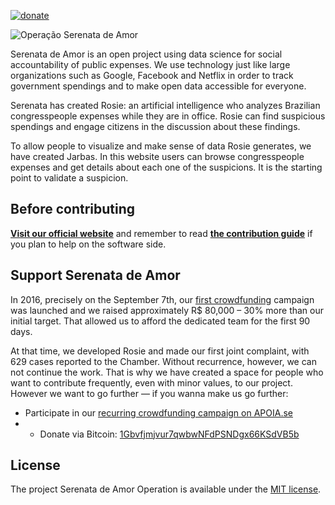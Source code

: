 [![donate](https://img.shields.io/badge/donate-apoia.se-EB4A3B.svg)](https://apoia.se/serenata)

![Operação Serenata de Amor](logo.png)

Serenata de Amor is an open project using data science for social accountability of public expenses. We use technology just like large organizations such as Google, Facebook and Netflix in order to track government spendings and to make open data accessible for everyone.

Serenata has created Rosie: an artificial intelligence who analyzes Brazilian congresspeople expenses while they are in office. Rosie can find suspicious spendings and engage citizens in the discussion about these findings.

To allow people to visualize and make sense of data Rosie generates, we have created Jarbas. In this website users can browse congresspeople expenses and get details about each one of the suspicions. It is the starting point to validate a suspicion.


## Before contributing

**[Visit our official website](https://serenatadeamor.org/en)** and remember to read **[the contribution guide](/CONTRIBUTING.md)** if you plan to help on the software side.

## Support Serenata de Amor

In 2016, precisely on the September 7th, our [first crowdfunding](https://catarse.me/serenata) campaign was launched and we raised approximately R$ 80,000 – 30% more than our initial target. That allowed us to afford the dedicated team for the first 90 days.

At that time, we developed Rosie and made our first joint complaint, with 629 cases reported to the Chamber. Without recurrence, however, we can not continue the work. That is why we have created a space for people who want to contribute frequently, even with minor values, to our project. However we want to go further — if you wanna make us go further:

* Participate in our [recurring crowdfunding campaign on APOIA.se](http://apoia.se/serenata)
* * Donate via Bitcoin: [1Gbvfjmjvur7qwbwNFdPSNDgx66KSdVB5b](https://blockchain.info/address/1Gbvfjmjvur7qwbwNFdPSNDgx66KSdVB5b)

## License

The project Serenata de Amor Operation is available under the [MIT license](LICENSE).
